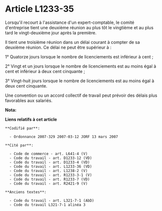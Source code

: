 # Article L1233-35

Lorsqu'il recourt à l'assistance d'un expert-comptable, le comité d'entreprise tient une deuxième réunion au plus tôt le
vingtième et au plus tard le vingt-deuxième jour après la première.

Il tient une troisième réunion dans un délai courant à compter de sa deuxième réunion. Ce délai ne peut être supérieur à :

1° Quatorze jours lorsque le nombre de licenciements est inférieur à cent ;

2° Vingt et un jours lorsque le nombre de licenciements est au moins égal à cent et inférieur à deux cent cinquante ;

3° Vingt-huit jours lorsque le nombre de licenciements est au moins égal à deux cent cinquante.

Une convention ou un accord collectif de travail peut prévoir des délais plus favorables aux salariés.

**Nota:**



**Liens relatifs à cet article**

	**Codifié par**:

	  - Ordonnance 2007-329 2007-03-12 JORF 13 mars 2007

	**Cité par**:

	  - Code de commerce - art. L641-4 (V)
	  - Code du travail - art. D1233-12 (VD)
	  - Code du travail - art. D1233-4 (VD)
	  - Code du travail - art. L1233-36 (VD)
	  - Code du travail - art. L1238-2 (V)
	  - Code du travail - art. R1233-3-1 (V)
	  - Code du travail - art. R1233-7 (VD)
	  - Code du travail - art. R2421-9 (V)

	**Anciens textes**:

	  - Code du travail - art. L321-7-1 (AbD)
	  - Code du travail L321-7-1 alinéa 3
